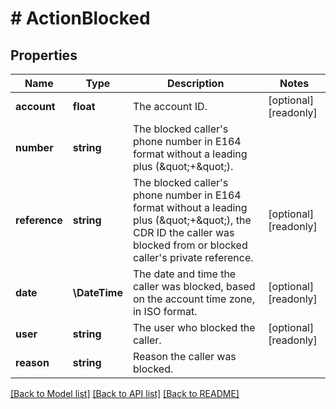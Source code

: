 # # ActionBlocked

## Properties

Name | Type | Description | Notes
------------ | ------------- | ------------- | -------------
**account** | **float** | The account ID. | [optional] [readonly]
**number** | **string** | The blocked caller&#39;s phone number in E164 format without a leading plus (\&quot;+\&quot;). |
**reference** | **string** | The blocked caller&#39;s phone number in E164 format without a leading plus (\&quot;+\&quot;), the CDR ID the caller was blocked from or blocked caller&#39;s private reference. | [optional] [readonly]
**date** | **\DateTime** | The date and time the caller was blocked, based on the account time zone, in ISO format. | [optional] [readonly]
**user** | **string** | The user who blocked the caller. | [optional] [readonly]
**reason** | **string** | Reason the caller was blocked. |

[[Back to Model list]](../../README.md#models) [[Back to API list]](../../README.md#endpoints) [[Back to README]](../../README.md)
